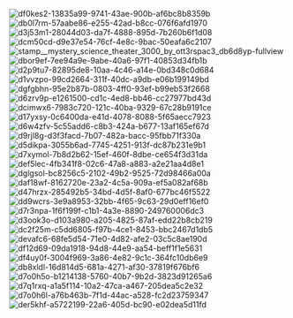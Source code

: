![df0kes2-13835a99-9741-43ae-900b-af6bc8b8359b](https://github.com/cookiehau/cookiehau/assets/34149946/f81dbf53-e8ab-44bb-8e35-39a76ae92808)![db0l7rm-57aabe86-e255-42ad-b8cc-076f6afd1970](https://github.com/cookiehau/cookiehau/assets/34149946/7d231944-48e9-44d4-a80b-77e4579a8b44)![d3j53m1-28044d03-da7f-4888-895d-7b260b6f1d08](https://github.com/cookiehau/cookiehau/assets/34149946/1abd35b5-ba15-4529-af64-646cf2d8b7b0)![dcm50cd-d9e37e54-76cf-4e8c-9bac-50eafa6c2107](https://github.com/cookiehau/cookiehau/assets/34149946/63a219ba-d8f2-4780-bc22-adefb146b816)![stamp__mystery_science_theater_3000_by_ott3rspac3_db6d8yp-fullview](https://github.com/cookiehau/cookiehau/assets/34149946/51648134-b9dc-4700-8532-e661e0a124fb)![dbor9ef-7ee94a9e-9abe-40a6-97f1-40853d34fb1b](https://github.com/cookiehau/cookiehau/assets/34149946/b92c80dd-1a94-4d33-b8de-dd33f48387fb)![d2p9tu7-82895de8-10aa-4c46-a14e-0bd348c0d684](https://github.com/cookiehau/cookiehau/assets/34149946/757fb8ae-f28b-4098-a13e-eee1fd86b0d5)![d1vvzpo-99cd2664-311f-40dc-a9db-e06b199149bd](https://github.com/cookiehau/cookiehau/assets/34149946/a4648bec-06c7-416e-87d3-956fb5f551c0)
![dgfgbhn-95e2b87b-0803-4ff0-93ef-b99eb53f2668](https://github.com/cookiehau/cookiehau/assets/34149946/3435ea1a-a126-4f8a-8bb0-d3edfd7b7283)![d6zrv9p-e1261500-cd1c-4ed8-bb46-cc27977bd43d](https://github.com/cookiehau/cookiehau/assets/34149946/eef22704-9a5f-492e-b434-650d1348a2f4)![dcimwx6-7983c720-121c-40ba-9329-67c28b9191ce](https://github.com/cookiehau/cookiehau/assets/34149946/a21fe865-ae93-46ce-8dd9-2d88fa036475)![d17yxsy-0c6400da-e41d-4078-8088-5f65aecc7923](https://github.com/cookiehau/cookiehau/assets/34149946/afe47aea-fffb-4022-b04a-4378ba913e85)![d6w4zfv-5c55add6-c8b3-424a-b677-13af165ef67d](https://github.com/cookiehau/cookiehau/assets/34149946/f648baaf-06ea-4c80-8b47-b00c036a8f09)![d9rjl8g-d3f3facd-7b07-482a-bacc-95fbb71f330a](https://github.com/cookiehau/cookiehau/assets/34149946/59537fd0-58cc-4c7d-b7f8-d6baaac48749)![d5dikpa-3055b6ad-7745-4251-913f-dc87b231e9b1](https://github.com/cookiehau/cookiehau/assets/34149946/cf62418c-9a0b-4ecf-8152-5c92d75b5f89)![d7xymol-7b8d2b62-15ef-460f-8dbe-ce654f3d31da](https://github.com/cookiehau/cookiehau/assets/34149946/8c3e6efb-2b58-4e6e-b128-695c999e4eca)
![def5lec-4fb341f8-02c6-47a8-a883-a2e21aa4d8e1](https://github.com/cookiehau/cookiehau/assets/34149946/855c8f42-36de-421e-ac63-8fabbce03512)![dglgsol-bc8256c5-2102-49b2-9525-72d98466a00a](https://github.com/cookiehau/cookiehau/assets/34149946/0757348e-8dc0-4a9f-b651-c28c12976a06)![daf18wf-8162720e-23a2-4c5a-909a-ef5a082af68b](https://github.com/cookiehau/cookiehau/assets/34149946/2ec58573-8e7d-4b0f-b6e1-0c3232e86261)![d47hrzx-285492b5-34bd-4d5f-8af0-677bc46f5522](https://github.com/cookiehau/cookiehau/assets/34149946/9d5a89ce-029a-479c-ae27-0d465490c6ba)![dd9wcrs-3e9a8953-32bb-4f65-9c63-29d0eff16ef0](https://github.com/cookiehau/cookiehau/assets/34149946/641eb64e-0dd8-4817-a120-5a8c1846f42e)![d7r3npa-1f6f199f-c1b1-4a3e-8890-249760006dc3](https://github.com/cookiehau/cookiehau/assets/34149946/c699e546-2e72-4484-a7b1-c8e1af654579)![d3ook3o-d103a980-a205-4825-87af-edd22b8cb219](https://github.com/cookiehau/cookiehau/assets/34149946/6abac055-3913-42d5-8605-77ac79339a62)![dc2f25m-c5dd6805-f97b-4ce1-8453-bbc2467d1db5](https://github.com/cookiehau/cookiehau/assets/34149946/bff5fd1b-c51f-454b-8ca3-de25fc5397a0)
![devafc6-68fe5d54-71e0-4d82-afe2-03c5c8ae190d](https://github.com/cookiehau/cookiehau/assets/34149946/050c3355-0907-4d59-bb01-2c415992ae8f)![df12d69-09da1918-94d8-44e9-aa54-beff1f1e5631](https://github.com/cookiehau/cookiehau/assets/34149946/8349e6b5-7cf7-45e3-8082-c97ab71037c6)![df4uy0f-3004f969-3a86-4e82-9c1c-364fc10db6e9](https://github.com/cookiehau/cookiehau/assets/34149946/ef62affc-0f57-4357-9fe8-69c0bb22781c)![db8xldl-16d814d5-681a-4271-af30-37819f676bf6](https://github.com/cookiehau/cookiehau/assets/34149946/373ac21f-4f99-45b9-9b3c-3131463ab9e1)![d7o0h5o-b1214138-5760-40b7-9b2d-3823d91265a6](https://github.com/cookiehau/cookiehau/assets/34149946/de65dbfd-563f-488d-9e55-919814f44ecf)![d7q1rxq-a1a5f114-10a2-47ca-a467-205dea5c2e32](https://github.com/cookiehau/cookiehau/assets/34149946/6b2e282a-800c-4c0d-98c6-5ef59e207ac4)![d7o0h6l-a76b463b-7f1d-44ac-a528-fc2d23759347](https://github.com/cookiehau/cookiehau/assets/34149946/3363cf8e-197a-455c-9ce7-f4ad11da4b89)![der5khf-a5722199-22a6-405d-bc90-e02dea5d11fd](https://github.com/cookiehau/cookiehau/assets/34149946/e7be77cc-c541-4f93-8132-592ff5207646)






























